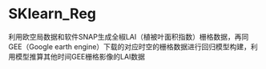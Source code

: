 # SKlearn_Reg
利用欧空局数据和软件SNAP生成全椒LAI（植被叶面积指数）栅格数据，再同GEE（Google earth engine）下载的对应时空的栅格数据进行回归模型构建，利用模型推算其他时间GEE栅格影像的LAI数据

